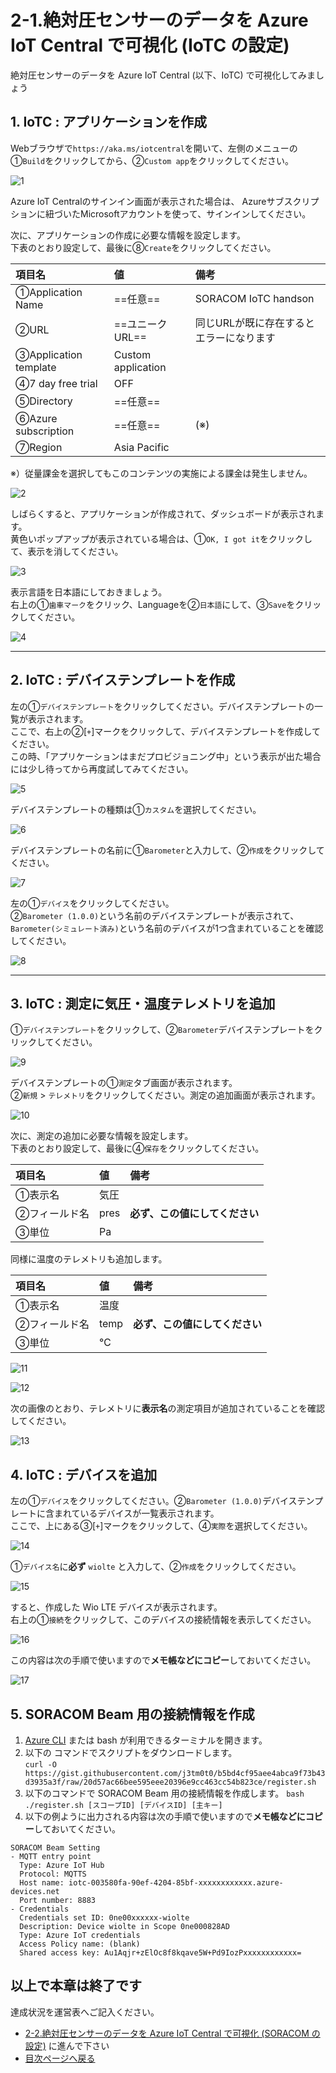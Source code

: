 # 2-1.絶対圧センサーのデータを Azure IoT Central で可視化 (IoTC の設定)

絶対圧センサーのデータを Azure IoT Central (以下、IoTC) で可視化してみましょう

## <a name="1">1. IoTC :  アプリケーションを作成</a>

Webブラウザで`https://aka.ms/iotcentral`を開いて、左側のメニューの①`Build`をクリックしてから、②`Custom app`をクリックしてください。

![1](img/1.png)

Azure IoT Centralのサインイン画面が表示された場合は、
Azureサブスクリプションに紐づいたMicrosoftアカウントを使って、サインインしてください。

次に、アプリケーションの作成に必要な情報を設定します。  
下表のとおり設定して、最後に⑧`Create`をクリックしてください。

|項目名|値|備考|
|:--|:--|:--|
|①Application Name|==任意==|SORACOM IoTC handson|
|②URL|==ユニークURL==|同じURLが既に存在するとエラーになります|
|③Application template|Custom application||
|④7 day free trial|OFF||
|⑤Directory|==任意==||
|⑥Azure subscription|==任意==|(※)|
|⑦Region|Asia Pacific|

※）従量課金を選択してもこのコンテンツの実施による課金は発生しません。

![2](img/2.png)

しばらくすると、アプリケーションが作成されて、ダッシュボードが表示されます。  
黄色いポップアップが表示されている場合は、①`OK, I got it`をクリックして、表示を消してください。

![3](img/3.png)

表示言語を日本語にしておきましょう。  
右上の①`歯車マーク`をクリック、Languageを②`日本語`にして、③`Save`をクリックしてください。

![4](img/4.png)

---

## <a name="2">2. IoTC : デバイステンプレートを作成</a>

左の①`デバイステンプレート`をクリックしてください。デバイステンプレートの一覧が表示されます。  
ここで、右上の②[`+`]マークをクリックして、デバイステンプレートを作成してください。  
この時、「アプリケーションはまだプロビジョニング中」という表示が出た場合には少し待ってから再度試してみてください。

![5](img/5.png)

デバイステンプレートの種類は①`カスタム`を選択してください。

![6](img/6.png)

デバイステンプレートの名前に①`Barometer`と入力して、②`作成`をクリックしてください。

![7](img/7.png)

左の①`デバイス`をクリックしてください。  
②`Barometer (1.0.0)`という名前のデバイステンプレートが表示されて、`Barometer(シミュレート済み)`という名前のデバイスが1つ含まれていることを確認してください。

![8](img/8.png)

---

## <a name="3">3. IoTC : 測定に気圧・温度テレメトリを追加</a>

①`デバイステンプレート`をクリックして、②`Barometer`デバイステンプレートをクリックしてください。

![9](img/9.png)

デバイステンプレートの①`測定`タブ画面が表示されます。  
②`新規` > `テレメトリ`をクリックしてください。測定の追加画面が表示されます。

![10](img/10.png)

次に、測定の追加に必要な情報を設定します。  
下表のとおり設定して、最後に④`保存`をクリックしてください。

|項目名|値|備考|
|:--|:--|:--|
|①表示名|気圧||
|②フィールド名|pres|**必ず、この値にしてください**|
|③単位|Pa||

同様に温度のテレメトリも追加します。

|項目名|値|備考|
|:--|:--|:--|
|①表示名|温度||
|②フィールド名|temp|**必ず、この値にしてください**|
|③単位|℃||

![11](img/11.png)

![12](img/12.png)


次の画像のとおり、テレメトリに**表示名**の測定項目が追加されていることを確認してください。

![13](img/13.png)

## <a name="4">4. IoTC : デバイスを追加</a>

左の①`デバイス`をクリックしてください。②`Barometer (1.0.0)`デバイステンプレートに含まれているデバイスが一覧表示されます。  
ここで、上にある③[`+`]マークをクリックして、④`実際`を選択してください。

![14](img/14.png)

①`デバイス名`に**必ず** `wiolte` と入力して、②`作成`をクリックしてください。

![15](img/15.png)

すると、作成した Wio LTE デバイスが表示されます。  
右上の①`接続`をクリックして、このデバイスの接続情報を表示してください。

![16](img/16.png)

この内容は次の手順で使いますので**メモ帳などにコピー**しておいてください。

![17](img/17.png)

## <a name="5">5. SORACOM Beam 用の接続情報を作成</a>

1. [Azure CLI](https://shell.azure.com) または bash が利用できるターミナルを開きます。
2. 以下の コマンドでスクリプトをダウンロードします。  
`curl -O https://gist.githubusercontent.com/j3tm0t0/b5bd4cf95aee4abca9f73b43d3935a3f/raw/20d57ac66bee595eee20396e9cc463cc54b823ce/register.sh`
3. 以下のコマンドで SORACOM Beam 用の接続情報を作成します。
`bash ./register.sh [スコープID] [デバイスID] [主キー]`
4. 以下の例ように出力される内容は次の手順で使いますので**メモ帳などにコピー**しておいてください。

```
SORACOM Beam Setting
- MQTT entry point
  Type: Azure IoT Hub
  Protocol: MQTTS
  Host name: iotc-003580fa-90ef-4204-85bf-xxxxxxxxxxxx.azure-devices.net
  Port number: 8883
- Credentials
  Credentials set ID: 0ne00xxxxxx-wiolte
  Description: Device wiolte in Scope 0ne000828AD
  Type: Azure IoT credentials
  Access Policy name: (blank)
  Shared access key: Au1Aqjr+zElOc8f8kqave5W+Pd9IozPxxxxxxxxxxxx=
```

## 以上で本章は終了です

達成状況を運営表へご記入ください。

* [2-2.絶対圧センサーのデータを Azure IoT Central で可視化 (SORACOM の設定)](2-soracom-beam+azure-iot-central-SORACOM.md) に進んで下さい
* [目次ページへ戻る](../index.md)
